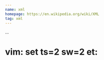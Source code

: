 ```yaml
---
name: xml
homepage: https://en.wikipedia.org/wiki/XML
tag: xml
---
```

...
# vim: set ts=2 sw=2 et:
